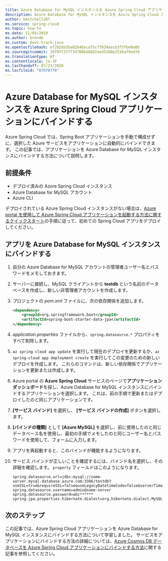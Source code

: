 ```yaml
---
title: Azure Database for MySQL インスタンスを Azure Spring Cloud アプリケーションにバインドする方法
description: Azure Database for MySQL インスタンスを Azure Spring Cloud アプリケーションにバインドする方法を説明します
author: bmitchell287
ms.service: spring-cloud
ms.topic: how-to
ms.date: 11/04/2019
ms.author: brendm
ms.custom: devx-track-java
ms.openlocfilehash: ef202bb3ba82b48aca75c7f934aecb3f5fbe0a0b
ms.sourcegitcommit: 3d79f737ff34708b48dd2ae45100e2516af9ed78
ms.translationtype: HT
ms.contentlocale: ja-JP
ms.lasthandoff: 07/23/2020
ms.locfileid: "87070770"
---
```

# <a name="bind-an-azure-database-for-mysql-instance-to-your-azure-spring-cloud-application"></a>Azure Database for MySQL インスタンスを Azure Spring Cloud アプリケーションにバインドする 

Azure Spring Cloud では、Spring Boot アプリケーションを手動で構成せずに、選択した Azure サービスをアプリケーションに自動的にバインドできます。 この記事では、アプリケーションを Azure Database for MySQL インスタンスにバインドする方法について説明します。

## <a name="prerequisites"></a>前提条件

* デプロイ済みの Azure Spring Cloud インスタンス
* Azure Database for MySQL アカウント
* Azure CLI

デプロイされている Azure Spring Cloud インスタンスがない場合は、[Azure portal を使用して Azure Spring Cloud アプリケーションを起動する方法に関するクイックスタート](spring-cloud-quickstart-launch-app-portal.md)の手順に従って、初めての Spring Cloud アプリをデプロイしてください。

## <a name="bind-your-app-to-your-azure-database-for-mysql-instance"></a>アプリを Azure Database for MySQL インスタンスにバインドする

1. 自分の Azure Database for MySQL アカウントの管理者ユーザー名とパスワードをメモしておきます。 

1. サーバーに接続し、MySQL クライアントから **testdb** という名前のデータベースを作成し、新しい非管理者アカウントを作成します。

1. プロジェクトの *pom.xml* ファイルに、次の依存関係を追加します。

    ```xml
    <dependency>
        <groupId>org.springframework.boot</groupId>
        <artifactId>spring-boot-starter-data-jpa</artifactId>
    </dependency>
    ```
1. *application.properties* ファイルから、`spring.datasource.*` プロパティをすべて削除します。

1. `az spring-cloud app update` を実行して現在のデプロイを更新するか、`az spring-cloud app deployment create` を実行してこの変更のための新しいデプロイを作成します。  これらのコマンドは、新しい依存関係でアプリケーションを更新または作成します。

1. Azure portal の **Azure Spring Cloud** サービスのページで**アプリケーション ダッシュボード**を探し、Azure Database for MySQL インスタンスにバインドするアプリケーションを選択します。  これは、前の手順で更新またはデプロイしたのと同じアプリケーションです。 

1. **[サービス バインド]** を選択し、 **[サービス バインドの作成]** ボタンを選択します。 

1. **[バインドの種類]** として **[Azure MySQL]** を選択し、前に使用したのと同じデータベース名を使用し、最初の手順でメモしたのと同じユーザー名とパスワードを使用して、フォームに入力します。

1. アプリを再起動すると、このバインドが機能するようになります。

1. サービス バインドが正しいことを確認するには、バインド名を選択し、その詳細を確認します。 `property` フィールドはこのようになります。
    ```
    spring.datasource.url=jdbc:mysql://some-server.mysql.database.azure.com:3306/testdb?useSSL=true&requireSSL=false&useLegacyDatetimeCode=false&serverTimezone=UTC
    spring.datasource.username=admin@some-server
    spring.datasource.password=abc******
    spring.jpa.properties.hibernate.dialect=org.hibernate.dialect.MySQL5InnoDBDialect
    ```

## <a name="next-steps"></a>次のステップ

この記事では、Azure Spring Cloud アプリケーションを Azure Database for MySQL インスタンスにバインドする方法について学習しました。 サービスをアプリケーションにバインドする方法の詳細については、[Azure Cosmos DB データベースを Azure Spring Cloud アプリケーションにバインドする方法](spring-cloud-tutorial-bind-cosmos.md)に関する記事を参照してください。

